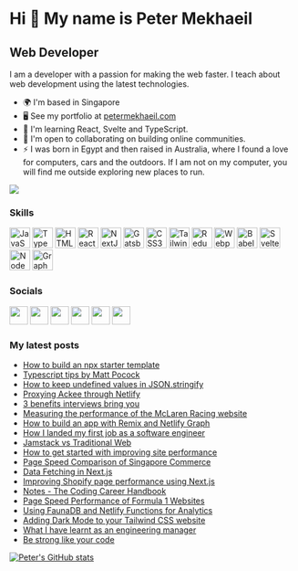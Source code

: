 Hi 👋 My name is Peter Mekhaeil
===============================

Web Developer
-------------
I am a developer with a passion for making the web faster. I teach about web development using the latest technologies.

* 🌍  I'm based in Singapore
* 🖥️  See my portfolio at [petermekhaeil.com](http://petermekhaeil.com)
* 🧠  I'm learning React, Svelte and TypeScript.
* 🤝  I'm open to collaborating on building online communities.
* ⚡  I was born in Egypt and then raised in Australia, where I found a love for computers, cars and the outdoors. If I am not on my computer, you will find me outside exploring new places to run.

<a href="https://www.twitter.com/petermekh" target="_blank" rel="noreferrer"><img
src="https://img.shields.io/twitter/follow/petermekh?logo=twitter&style=for-the-badge&color=0891b2&labelColor=1c1917"
/></a>

### Skills

<p align="left">
<a href="https://developer.mozilla.org/en-US/docs/Web/JavaScript" target="_blank" rel="noreferrer"><img src="https://raw.githubusercontent.com/danielcranney/readme-generator/main/public/icons/skills/javascript-colored.svg" width="36" height="36" alt="JavaScript" /></a>
<a href="https://www.typescriptlang.org/" target="_blank" rel="noreferrer"><img src="https://raw.githubusercontent.com/danielcranney/readme-generator/main/public/icons/skills/typescript-colored.svg" width="36" height="36" alt="TypeScript" /></a>
<a href="https://developer.mozilla.org/en-US/docs/Glossary/HTML5" target="_blank" rel="noreferrer"><img src="https://raw.githubusercontent.com/danielcranney/readme-generator/main/public/icons/skills/html5-colored.svg" width="36" height="36" alt="HTML5" /></a>
<a href="https://reactjs.org/" target="_blank" rel="noreferrer"><img src="https://raw.githubusercontent.com/danielcranney/readme-generator/main/public/icons/skills/react-colored.svg" width="36" height="36" alt="React" /></a>
<a href="https://nextjs.org/docs" target="_blank" rel="noreferrer"><img src="https://raw.githubusercontent.com/danielcranney/readme-generator/main/public/icons/skills/nextjs-colored.svg" width="36" height="36" alt="NextJs" /></a>
<a href="https://www.gatsbyjs.com/" target="_blank" rel="noreferrer"><img src="https://raw.githubusercontent.com/danielcranney/readme-generator/main/public/icons/skills/gatsby-colored.svg" width="36" height="36" alt="Gatsby" /></a>
<a href="https://www.w3.org/TR/CSS/#css" target="_blank" rel="noreferrer"><img src="https://raw.githubusercontent.com/danielcranney/readme-generator/main/public/icons/skills/css3-colored.svg" width="36" height="36" alt="CSS3" /></a>
<a href="https://tailwindcss.com/" target="_blank" rel="noreferrer"><img src="https://raw.githubusercontent.com/danielcranney/readme-generator/main/public/icons/skills/tailwindcss-colored.svg" width="36" height="36" alt="TailwindCSS" /></a>
<a href="https://redux.js.org/" target="_blank" rel="noreferrer"><img src="https://raw.githubusercontent.com/danielcranney/readme-generator/main/public/icons/skills/redux-colored.svg" width="36" height="36" alt="Redux" /></a>
<a href="https://webpack.js.org/" target="_blank" rel="noreferrer"><img src="https://raw.githubusercontent.com/danielcranney/readme-generator/main/public/icons/skills/webpack-colored.svg" width="36" height="36" alt="Webpack" /></a>
<a href="https://babeljs.io/" target="_blank" rel="noreferrer"><img src="https://raw.githubusercontent.com/danielcranney/readme-generator/main/public/icons/skills/babel-colored.svg" width="36" height="36" alt="Babel" /></a>
<a href="https://svelte.dev/" target="_blank" rel="noreferrer"><img src="https://raw.githubusercontent.com/danielcranney/readme-generator/main/public/icons/skills/svelte-colored.svg" width="36" height="36" alt="Svelte" /></a>
<a href="https://nodejs.org/en/" target="_blank" rel="noreferrer"><img src="https://raw.githubusercontent.com/danielcranney/readme-generator/main/public/icons/skills/nodejs-colored.svg" width="36" height="36" alt="NodeJS" /></a>
<a href="https://graphql.org/" target="_blank" rel="noreferrer"><img src="https://raw.githubusercontent.com/danielcranney/readme-generator/main/public/icons/skills/graphql-colored.svg" width="36" height="36" alt="GraphQL" /></a>
</p>

### Socials

<p align="left"> <a href="https://www.dev.to/petermekhaeil" target="_blank" rel="noreferrer"><img src="https://raw.githubusercontent.com/danielcranney/readme-generator/main/public/icons/socials/devdotto.svg" width="32" height="32" /></a> <a href="https://www.github.com/petermekhaeil" target="_blank" rel="noreferrer"><img src="https://raw.githubusercontent.com/danielcranney/readme-generator/main/public/icons/socials/github.svg" width="32" height="32" /></a> <a href="https://petermekhaeil.hashnode.dev" target="_blank" rel="noreferrer"><img src="https://raw.githubusercontent.com/danielcranney/readme-generator/main/public/icons/socials/hashnode.svg" width="32" height="32" /></a> <a href="https://www.linkedin.com/in/petermekhaeil" target="_blank" rel="noreferrer"><img src="https://raw.githubusercontent.com/danielcranney/readme-generator/main/public/icons/socials/linkedin.svg" width="32" height="32" /></a> <a href="https://petermekhaeil.com/rss.xml" target="_blank" rel="noreferrer"><img src="https://raw.githubusercontent.com/danielcranney/readme-generator/main/public/icons/socials/rss.svg" width="32" height="32" /></a> <a href="https://www.twitter.com/petermekh" target="_blank" rel="noreferrer"><img src="https://raw.githubusercontent.com/danielcranney/readme-generator/main/public/icons/socials/twitter.svg" width="32" height="32" /></a></p>
           
           
### My latest posts
<!-- BLOG-POST-LIST:START -->
- [How to build an npx starter template](https://petermekhaeil.com/how-to-build-an-npx-starter-template/)
- [Typescript tips by Matt Pocock](https://petermekhaeil.com/typescript-tips-by-matt-pocock/)
- [How to keep undefined values in JSON.stringify](https://petermekhaeil.com/how-to-keep-undefined-values-in-json.stringify/)
- [Proxying Ackee through Netlify](https://petermekhaeil.com/proxying-ackee-through-netlify/)
- [3 benefits interviews bring you](https://petermekhaeil.com/3-benefits-interviews-bring-you/)
- [Measuring the performance of the McLaren Racing website](https://petermekhaeil.com/measuring-the-performance-of-the-mclaren-racing-website/)
- [How to build an app with Remix and Netlify Graph](https://petermekhaeil.com/how-to-build-an-app-with-remix-and-netlify-graph/)
- [How I landed my first job as a software engineer](https://petermekhaeil.com/how-i-landed-my-first-job-as-a-software-engineer/)
- [Jamstack vs Traditional Web](https://petermekhaeil.com/jamstack-vs-traditional-web/)
- [How to get started with improving site performance](https://petermekhaeil.com/how-to-get-started-with-improving-site-performance/)
- [Page Speed Comparison of Singapore Commerce](https://petermekhaeil.com/page-speed-comparison-of-singapore-commerce/)
- [Data Fetching in Next.js](https://petermekhaeil.com/data-fetching-in-next.js/)
- [Improving Shopify page performance using Next.js](https://petermekhaeil.com/improving-shopify-page-performance-using-next.js/)
- [Notes - The Coding Career Handbook](https://petermekhaeil.com/notes-the-coding-career-handbook/)
- [Page Speed Performance of Formula 1 Websites](https://petermekhaeil.com/page-speed-performance-of-formula-1-websites/)
- [Using FaunaDB and Netlify Functions for Analytics](https://petermekhaeil.com/using-faunadb-and-netlify-functions-for-analytics/)
- [Adding Dark Mode to your Tailwind CSS website](https://petermekhaeil.com/adding-dark-mode-to-your-tailwind-css-website/)
- [What I have learnt as an engineering manager](https://petermekhaeil.com/what-i-have-learnt-as-an-engineering-manager/)
- [Be strong like your code](https://petermekhaeil.com/be-strong-like-your-code/)
<!-- BLOG-POST-LIST:END -->

[![Peter's GitHub stats](https://github-readme-stats.vercel.app/api?username=petermekhaeil&count_private=true&show_icons=true)](https://github.com/anuraghazra/github-readme-stats)
